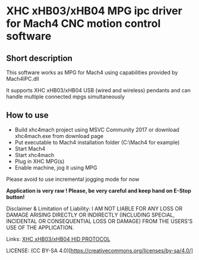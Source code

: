 # XHC xHB03/xHB04 MPG ipc driver for Mach4 CNC motion control software

## Short description
This software works as MPG for Mach4 using capabilities provided by Mach4IPC.dll

It supports XHC xHB03/xHB04 USB (wired and wireless) pendants and can handle multiple connected mpgs simultaneously

## How to use
 * Build xhc4mach project using MSVC Community 2017 or download xhc4mach.exe from download page
 * Put executable to Mach4 installation folder (C:\Mach4 for example)
 * Start Mach4
 * Start xhc4mach
 * Plug in XHC MPG(s)
 * Enable machine, jog it using MPG

Please avoid to use incremental jogging mode for now

**Application is very raw ! Please, be very careful and keep hand on E-Stop button!**

Disclaimer & Limitation of Liability:
I AM NOT LIABLE FOR ANY LOSS OR DAMAGE ARISING DIRECTLY OR INDIRECTLY (INCLUDING SPECIAL, INCIDENTAL OR CONSEQUENTIAL LOSS OR DAMAGE) FROM THE USERS'S USE OF THE APPLICATION.

Links:
[XHC xHB03/xHB04 HID PROTOCOL](https://bitbucket.org/moonglow/openxhc/raw/d91d201083120eecc5688ef0e1fb7eee501254c9/xhc_mpg_hid_format.pdf)

LICENSE: (CC BY-SA 4.0)[https://creativecommons.org/licenses/by-sa/4.0/]

